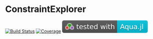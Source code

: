 # ConstraintExplorer

[![Build Status](https://github.com/Azzaare/ConstraintExplorer.jl/actions/workflows/CI.yml/badge.svg?branch=main)](https://github.com/Azzaare/ConstraintExplorer.jl/actions/workflows/CI.yml?query=branch%3Amain)
[![Coverage](https://codecov.io/gh/Azzaare/ConstraintExplorer.jl/branch/main/graph/badge.svg)](https://codecov.io/gh/Azzaare/ConstraintExplorer.jl)
[![Aqua](https://raw.githubusercontent.com/JuliaTesting/Aqua.jl/master/badge.svg)](https://github.com/JuliaTesting/Aqua.jl)
